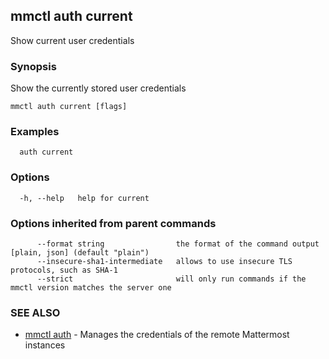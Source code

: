 ## mmctl auth current

Show current user credentials

### Synopsis

Show the currently stored user credentials

```
mmctl auth current [flags]
```

### Examples

```
  auth current
```

### Options

```
  -h, --help   help for current
```

### Options inherited from parent commands

```
      --format string                the format of the command output [plain, json] (default "plain")
      --insecure-sha1-intermediate   allows to use insecure TLS protocols, such as SHA-1
      --strict                       will only run commands if the mmctl version matches the server one
```

### SEE ALSO

* [mmctl auth](mmctl_auth.md)	 - Manages the credentials of the remote Mattermost instances

